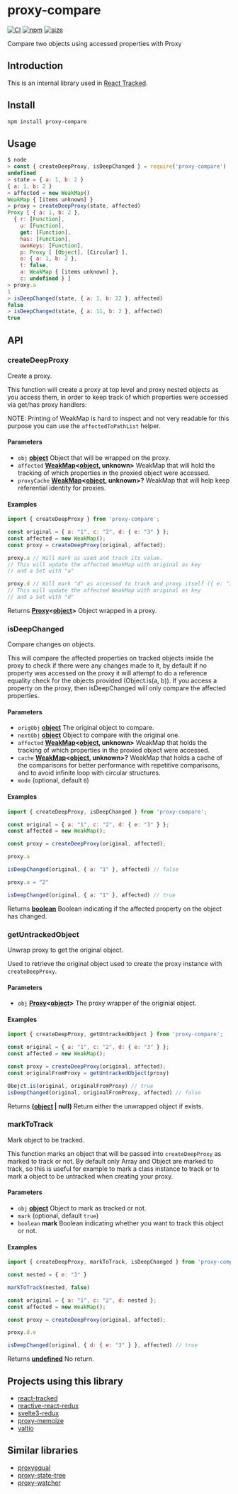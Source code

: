 # proxy-compare

[![CI](https://img.shields.io/github/workflow/status/dai-shi/proxy-compare/CI)](https://github.com/dai-shi/proxy-compare/actions?query=workflow%3ACI)
[![npm](https://img.shields.io/npm/v/proxy-compare)](https://www.npmjs.com/package/proxy-compare)
[![size](https://img.shields.io/bundlephobia/minzip/proxy-compare)](https://bundlephobia.com/result?p=proxy-compare)

Compare two objects using accessed properties with Proxy

## Introduction

This is an internal library used in [React Tracked](https://react-tracked.js.org).

## Install

```bash
npm install proxy-compare
```

## Usage

```javascript
$ node
> const { createDeepProxy, isDeepChanged } = require('proxy-compare')
undefined
> state = { a: 1, b: 2 }
{ a: 1, b: 2 }
> affected = new WeakMap()
WeakMap { [items unknown] }
> proxy = createDeepProxy(state, affected)
Proxy [ { a: 1, b: 2 },
  { r: [Function],
    u: [Function],
    get: [Function],
    has: [Function],
    ownKeys: [Function],
    p: Proxy [ [Object], [Circular] ],
    o: { a: 1, b: 2 },
    t: false,
    a: WeakMap { [items unknown] },
    c: undefined } ]
> proxy.a
1
> isDeepChanged(state, { a: 1, b: 22 }, affected)
false
> isDeepChanged(state, { a: 11, b: 2 }, affected)
true
```

## API

<!-- Generated by documentation.js. Update this documentation by updating the source code. -->

### createDeepProxy

Create a proxy.

This function will create a proxy at top level and proxy nested objects as you access them,
in order to keep track of which properties were accessed via get/has proxy handlers:

NOTE: Printing of WeakMap is hard to inspect and not very readable
for this purpose you can use the `affectedToPathList` helper.

#### Parameters

-   `obj` **[object](https://developer.mozilla.org/docs/Web/JavaScript/Reference/Global_Objects/Object)** Object that will be wrapped on the proxy.
-   `affected` **[WeakMap](https://developer.mozilla.org/docs/Web/JavaScript/Reference/Global_Objects/WeakMap)&lt;[object](https://developer.mozilla.org/docs/Web/JavaScript/Reference/Global_Objects/Object), unknown>** WeakMap that will hold the tracking of which properties in the proxied object were accessed.
-   `proxyCache` **[WeakMap](https://developer.mozilla.org/docs/Web/JavaScript/Reference/Global_Objects/WeakMap)&lt;[object](https://developer.mozilla.org/docs/Web/JavaScript/Reference/Global_Objects/Object), unknown>?** WeakMap that will help keep referential identity for proxies.

#### Examples

```javascript
import { createDeepProxy } from 'proxy-compare';

const original = { a: "1", c: "2", d: { e: "3" } };
const affected = new WeakMap();
const proxy = createDeepProxy(original, affected);

proxy.a // Will mark as used and track its value.
// This will update the affected WeakMap with original as key
// and a Set with "a"

proxy.d // Will mark "d" as accessed to track and proxy itself ({ e: "3" }).
// This will update the affected WeakMap with original as key
// and a Set with "d"
```

Returns **[Proxy](https://developer.mozilla.org/docs/Web/JavaScript/Reference/Global_Objects/Proxy)&lt;[object](https://developer.mozilla.org/docs/Web/JavaScript/Reference/Global_Objects/Object)>** Object wrapped in a proxy.

### isDeepChanged

Compare changes on objects.

This will compare the affected properties on tracked objects inside the proxy
to check if there were any changes made to it,
by default if no property was accessed on the proxy it will attempt to do a
reference equality check for the objects provided (Object.is(a, b)). If you access a property
on the proxy, then isDeepChanged will only compare the affected properties.

#### Parameters

-   `origObj` **[object](https://developer.mozilla.org/docs/Web/JavaScript/Reference/Global_Objects/Object)** The original object to compare.
-   `nextObj` **[object](https://developer.mozilla.org/docs/Web/JavaScript/Reference/Global_Objects/Object)** Object to compare with the original one.
-   `affected` **[WeakMap](https://developer.mozilla.org/docs/Web/JavaScript/Reference/Global_Objects/WeakMap)&lt;[object](https://developer.mozilla.org/docs/Web/JavaScript/Reference/Global_Objects/Object), unknown>** WeakMap that holds the tracking of which properties in the proxied object were accessed.
-   `cache` **[WeakMap](https://developer.mozilla.org/docs/Web/JavaScript/Reference/Global_Objects/WeakMap)&lt;[object](https://developer.mozilla.org/docs/Web/JavaScript/Reference/Global_Objects/Object), unknown>?** WeakMap that holds a cache of the comparisons for better performance with repetitive comparisons,
    and to avoid infinite loop with circular structures.
-   `mode`   (optional, default `0`)

#### Examples

```javascript
import { createDeepProxy, isDeepChanged } from 'proxy-compare';

const original = { a: "1", c: "2", d: { e: "3" } };
const affected = new WeakMap();

const proxy = createDeepProxy(original, affected);

proxy.a

isDeepChanged(original, { a: "1" }, affected) // false

proxy.a = "2"

isDeepChanged(original, { a: "1" }, affected) // true
```

Returns **[boolean](https://developer.mozilla.org/docs/Web/JavaScript/Reference/Global_Objects/Boolean)** Boolean indicating if the affected property on the object has changed.

### getUntrackedObject

Unwrap proxy to get the original object.

Used to retrieve the original object used to create the proxy instance with `createDeepProxy`.

#### Parameters

-   `obj` **[Proxy](https://developer.mozilla.org/docs/Web/JavaScript/Reference/Global_Objects/Proxy)&lt;[object](https://developer.mozilla.org/docs/Web/JavaScript/Reference/Global_Objects/Object)>**  The proxy wrapper of the originial object.

#### Examples

```javascript
import { createDeepProxy, getUntrackedObject } from 'proxy-compare';

const original = { a: "1", c: "2", d: { e: "3" } };
const affected = new WeakMap();

const proxy = createDeepProxy(original, affected);
const originalFromProxy = getUntrackedObject(proxy)

Obejct.is(original, originalFromProxy) // true
isDeepChanged(original, originalFromProxy, affected) // false
```

Returns **([object](https://developer.mozilla.org/docs/Web/JavaScript/Reference/Global_Objects/Object) | null)** Return either the unwrapped object if exists.

### markToTrack

Mark object to be tracked.

This function marks an object that will be passed into `createDeepProxy`
as marked to track or not. By default only Array and Object are marked to track,
so this is useful for example to mark a class instance to track or to mark a object
to be untracked when creating your proxy.

#### Parameters

-   `obj` **[object](https://developer.mozilla.org/docs/Web/JavaScript/Reference/Global_Objects/Object)** Object to mark as tracked or not.
-   `mark`   (optional, default `true`)
-   `boolean` **mark** Boolean indicating whether you want to track this object or not.

#### Examples

```javascript
import { createDeepProxy, markToTrack, isDeepChanged } from 'proxy-compare';

const nested = { e: "3" }

markToTrack(nested, false)

const original = { a: "1", c: "2", d: nested };
const affected = new WeakMap();

const proxy = createDeepProxy(original, affected);

proxy.d.e

isDeepChanged(original, { d: { e: "3" } }, affected) // true
```

Returns **[undefined](https://developer.mozilla.org/docs/Web/JavaScript/Reference/Global_Objects/undefined)** No return.

## Projects using this library

-   [react-tracked](https://github.com/dai-shi/react-tracked)
-   [reactive-react-redux](https://github.com/dai-shi/reactive-react-redux)
-   [svelte3-redux](https://github.com/dai-shi/svelte3-redux)
-   [proxy-memoize](https://github.com/dai-shi/proxy-memoize)
-   [valtio](https://github.com/pmndrs/valtio)

## Similar libraries

-   [proxyequal](https://www.npmjs.com/package/proxyequal)
-   [proxy-state-tree](https://www.npmjs.com/package/proxy-state-tree)
-   [proxy-watcher](https://www.npmjs.com/package/proxy-watcher)
